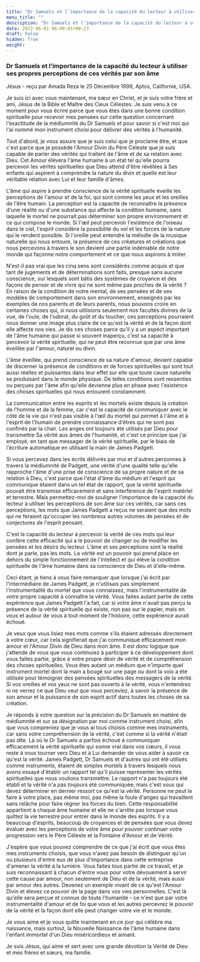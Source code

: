 ```yaml
---
title: "Dr Samuels et l’importance de la capacité du lecteur à utiliser ses propres perceptions de ces vérités par son âme"
menu_title: ""
description: "Dr Samuels et l’importance de la capacité du lecteur à utiliser ses propres perceptions de ces vérités par son âme"
date: 2022-06-01 06:00:01+00:23
draft: False
hidden: True
weight:
---
```

### Dr Samuels et l’importance de la capacité du lecteur à utiliser ses propres perceptions de ces vérités par son âme

Jésus - reçu par Amada Reza le 25 Décembre 1999, Aptos, Californie, USA.

Je suis ici avec vous maintenant, ma sœur en Christ, et je suis votre frère et ami, Jésus de la Bible et Maître des Cieux Célestes. Je suis venu à ce moment pour vous écrire parce que vous êtes dans une bonne condition spirituelle pour recevoir mes pensées sur cette question concernant l'exactitude de la médiumnité du Dr Samuels et pour savoir si c'est moi qui l'ai nommé mon instrument choisi pour délivrer des vérités à l'humanité.

Tout d'abord, je vous assure que je suis celui que je proclame être, et que c'est parce que je possède l'Amour Divin du Père Céleste que je suis capable de parler des vérités qui traitent de l'âme et de sa relation avec Dieu. Cet Amour élèvera l'âme humaine à un état tel qu'elle pourra percevoir les vérités spirituelles que Dieu attend d'être révélées à Ses enfants qui aspirent à comprendre la nature du divin et quelle est leur véritable relation avec Lui et leur famille d'âmes.

L'âme qui aspire à prendre conscience de la vérité spirituelle éveille les perceptions de l'amour et de la foi, qui sont comme les yeux et les oreilles de l'être humain. La perception est la capacité de reconnaître la présence d'une réalité ou d'une substance qui affecte la condition humaine, sans laquelle le mortel ne pourrait pas déterminer son propre environnement et ce qui compose le monde. Si l'œil peut percevoir l'existence de l'oiseau dans le ciel, l'esprit considère la possibilité du vol et les forces de la nature qui le rendent possible. Si l'oreille peut entendre la mélodie de la musique naturelle qui nous entoure, la présence de ces créatures et créations que nous percevons à travers le son devient une partie indéniable de notre monde qui façonne notre comportement et ce que nous aspirons à imiter.

N'est-il pas vrai que les cinq sens sont considérés comme acquis et que tant de jugements et de déterminations sont faits, presque sans aucune conscience, sur lesquels sont bâtis des systèmes de croyance et des façons de penser et de vivre qui ne sont même pas proches de la vérité ? En raison de la condition de notre mental, de ses pensées et de ses modèles de comportement dans son environnement, enseignés par les exemples de nos parents et de leurs parents, nous pouvons croire en certaines choses qui, si nous utilisions seulement nos facultés divines de la vue, de l'ouïe, de l'odorat, du goût et du toucher, ces perceptions pourraient nous donner une image plus claire de ce qu'est la vérité et de la façon dont elle affecte nos vies. Je dis ces choses parce qu'il y a un aspect important de l'âme humaine qui passe si souvent inaperçu, c'est sa capacité à percevoir la vérité spirituelle, qui ne peut être reconnue que par une âme éveillée par l'amour, naturel ou divin.

L'âme éveillée, qui prend conscience de sa nature d'amour, devient capable de discerner la présence de conditions et de forces spirituelles qui sont tout aussi réelles et puissantes dans leur effet sur elle que toute cause naturelle se produisant dans le monde physique. De telles conditions sont ressenties ou perçues par l'âme afin qu'elle devienne plus en phase avec l'existence des choses spirituelles qui nous entourent constamment.

La communication entre les esprits et les mortels existe depuis la création de l'homme et de la femme, car c'est la capacité de communiquer avec le côté de la vie qui n'est pas visible à l'œil du mortel qui permet à l'âme et à l'esprit de l'humain de prendre connaissance d'êtres qui ne sont pas confinés par la chair. Les anges ont toujours été utilisés par Dieu pour transmettre Sa vérité aux âmes de l'humanité, et c'est ce principe que j'ai employé, en tant que messager de la vérité spirituelle, par le biais de l'écriture automatique en utilisant la main de James Padgett.

Si vous percevez dans les écrits délivrés par moi et d'autres personnes à travers la médiumnité de Padgett, une vérité d'une qualité telle qu'elle rapproche l'âme d'une prise de conscience de sa propre nature et de sa relation à Dieu, c'est parce que l'état d'âme du médium et l'esprit qui communique étaient dans un tel état de rapport, que la vérité spirituelle pouvait être transmise efficacement et sans interférence de l'esprit matériel et terrestre. Mais permettez-moi de souligner l'importance de la capacité du lecteur à utiliser les perceptions de son âme sur ces vérités, car sans ces perceptions, les mots que James Padgett a reçus ne seraient que des mots qui ne feraient qu'occuper les nombreux autres volumes de pensées et de conjectures de l'esprit pensant.

C'est la capacité du lecteur à percevoir la vérité de ces mots qui leur confère cette efficacité qui a le pouvoir de changer ou de modifier les pensées et les désirs du lecteur. L'âme et ses perceptions sont la réalité dont je parle, pas les mots. La vérité est un pouvoir qui prend place en dehors du simple fonctionnement de l'intellect et qui élève la condition spirituelle de l'âme humaine dans sa conscience de Dieu et d'elle-même.

Ceci étant, je tiens à vous faire remarquer que lorsque j'ai écrit par l'intermédiaire de James Padgett, je n'utilisais pas simplement l'instrumentalité du mortel que vous connaissez, mais l'instrumentalité de votre propre capacité à connaître la vérité. Vous faites autant partie de cette expérience que James Padgett l'a fait, car si votre âme n'avait pas perçu la présence de la vérité spirituelle qui existe, non pas sur le papier, mais en vous et autour de vous à tout moment de l'histoire, cette expérience aurait échoué.

Je veux que vous lisiez mes mots comme s'ils étaient adressés directement à votre cœur, car cela signifierait que j'ai communiqué efficacement mon amour et l'Amour Divin de Dieu dans mon âme. Il est donc logique que j'attende de vous que vous continuiez à participer à ce développement dont vous faites partie, grâce à votre propre désir de vérité et de compréhension des choses spirituelles. Vous êtes autant un médium que n'importe quel instrument mortel dont la main a bougé sur une page ou dont la voix a été utilisée pour témoigner des pensées spirituelles des messagers de la vérité. Si vos oreilles et vos yeux ne sont pas ouverts à la vérité, vous n'entendrez ni ne verrez ce que Dieu veut que vous perceviez, à savoir la présence de son amour et la puissance de son esprit actif dans toutes les choses de sa création.

Je réponds à votre question sur la précision du Dr Samuels en matière de médiumnité et sur sa désignation par moi comme instrument choisi, afin que vous compreniez que je vous ai tous choisis comme mes instruments, car sans votre compréhension de la vérité, c'est comme si la vérité n'était pas dite. Là où le Dr Samuels a parfois échoué à communiquer efficacement la vérité spirituelle qui sonne vrai dans vos cœurs, il vous reste à vous tourner vers Dieu et à Lui demander de vous aider à savoir ce qu'est la vérité. James Padgett, Dr Samuels et d'autres qui ont été utilisés comme instruments, étaient de simples mortels à travers lesquels nous avons essayé d'établir un rapport tel qu'il puisse représenter les vérités spirituelles que nous voulions transmettre. Le rapport n'a pas toujours été établi et la vérité n'a pas toujours été communiquée, mais c'est vous qui devez déterminer en dernier ressort ce qu'est la vérité. Personne ne peut le faire à votre place, pas même moi, pas même la foule d'anges qui travaillent sans relâche pour faire régner les forces du bien. Cette responsabilité appartient à chaque âme humaine et elle ne s'arrête pas lorsque vous quittez la vie terrestre pour entrer dans le monde des esprits. Il y a beaucoup d'esprits, beaucoup de croyances et de pensées que vous devez évaluer avec les perceptions de votre âme pour pouvoir continuer votre progression vers le Père Céleste et la Fontaine d'Amour et de Vérité.

J'espère que vous pouvez comprendre de ce que j'ai écrit que vous êtes mes instruments choisis, que vous n'avez pas besoin de distinguer qu'un ou plusieurs d'entre eux de plus d'importance dans cette entreprise d'amener la vérité à la lumière. Vous faites tous partie de ce travail, et je suis reconnaissant à chacun d'entre vous pour votre dévouement à servir cette cause par amour, non seulement de Dieu et de la vérité, mais aussi par amour des autres. Devenez un exemple vivant de ce qu'est l'Amour Divin et élevez ce pouvoir de la page dans vos vies personnelles. C'est là qu'elle sera perçue et connue de toute l'humanité - ce n'est que par votre instrumentalité d'amour et de foi que vous et les autres percevrez le pouvoir de la vérité et la façon dont elle peut changer votre vie et le monde.

Je vous aime et je vous quitte maintenant en ce jour qui célèbre ma naissance, mais surtout, la Nouvelle Naissance de l'âme humaine dans l'enfant immortel d'un Dieu miséricordieux et aimant.

Je suis Jésus, qui aime et sert avec une grande dévotion la Vérité de Dieu et mes frères et sœurs, ma famille.
